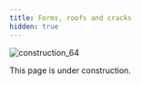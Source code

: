 ```yaml
---
title: Forms, roofs and cracks
hidden: true
---
```


![construction_64](/images/construction_64.png)

This page is under construction.